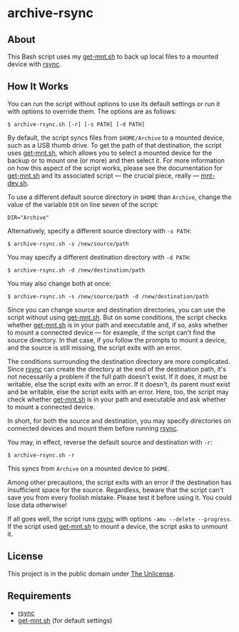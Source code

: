 # archive-rsync

## About

This Bash script uses my
[get-mnt.sh](https://github.com/brianchase/get-mnt "get-mnt.sh") to
back up local files to a mounted device with
[rsync](https://rsync.samba.org "rsync").

## How It Works

You can run the script without options to use its default settings or
run it with options to override them. The options are as follows:

```
$ archive-rsync.sh [-r] [-s PATH] [-d PATH]
```

By default, the script syncs files from `$HOME/Archive` to a mounted
device, such as a USB thumb drive. To get the path of that
destination, the script uses
[get-mnt.sh](https://github.com/brianchase/get-mnt "get-mnt.sh"),
which allows you to select a mounted device for the backup or to mount
one (or more) and then select it. For more information on how this
aspect of the script works, please see the documentation for
[get-mnt.sh](https://github.com/brianchase/get-mnt "get-mnt.sh") and
its associated script — the crucial piece, really —
[mnt-dev.sh](https://github.com/brianchase/mnt-dev "mnt-dev.sh").

To use a different default source directory in `$HOME` than `Archive`,
change the value of the variable `DIR` on line seven of the script:

```
DIR="Archive"
```

Alternatively, specify a different source directory with `-s PATH`:

```
$ archive-rsync.sh -s /new/source/path
```

You may specify a different destination directory with `-d PATH`:

```
$ archive-rsync.sh -d /new/destination/path
```

You may also change both at once:

```
$ archive-rsync.sh -s /new/source/path -d /new/destination/path
```

Since you can change source and destination directories, you can use
the script without using
[get-mnt.sh](https://github.com/brianchase/get-mnt "mnt-dev.sh"). But
on some conditions, the script checks whether
[get-mnt.sh](https://github.com/brianchase/get-mnt "mnt-dev.sh") is in
your path and executable and, if so, asks whether to mount a connected
device — for example, if the script can't find the source directory.
In that case, if you follow the prompts to mount a device, and the
source is still missing, the script exits with an error.

The conditions surrounding the destination directory are more
complicated. Since [rsync](https://rsync.samba.org "rsync") can create
the directory at the end of the destination path, it's not necessarily
a problem if the full path doesn't exist. If it does, it must be
writable, else the script exits with an error. If it doesn't, its
parent must exist and be writable, else the script exits with an
error. Here, too, the script may check whether
[get-mnt.sh](https://github.com/brianchase/get-mnt "get-mnt.sh") is in
your path and executable and ask whether to mount a connected device.

In short, for both the source and destination, you may specify
directories on connected devices and mount them before running
[rsync](https://rsync.samba.org "rsync").

You may, in effect, reverse the default source and destination with
`-r`:

```
$ archive-rsync.sh -r
```

This syncs from `Archive` on a mounted device to `$HOME`.

Among other precautions, the script exits with an error if the
destination has insufficient space for the source. Regardless, beware
that the script can't save you from every foolish mistake. Please test
it before using it. You could lose data otherwise!

If all goes well, the script runs [rsync](https://rsync.samba.org
"rsync") with options `-amu --delete --progress`. If the script used
[get-mnt.sh](https://github.com/brianchase/get-mnt "get-mnt.sh") to
mount a device, the script asks to unmount it.

## License

This project is in the public domain under [The
Unlicense](https://choosealicense.com/licenses/unlicense "The
Unlicense").

## Requirements

* [rsync](https://rsync.samba.org "rsynce")
* [get-mnt.sh](https://github.com/brianchase/get-mnt "get-mnt.sh")
  (for default settings)

